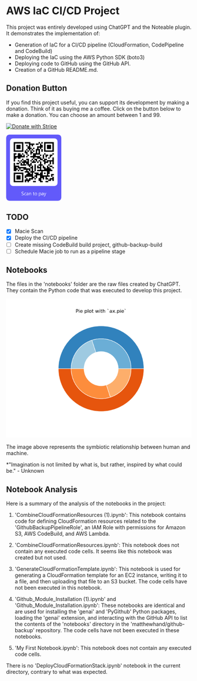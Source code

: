 
# AWS IaC CI/CD Project

This project was entirely developed using ChatGPT and the Noteable plugin. It demonstrates the implementation of:

- Generation of IaC for a CI/CD pipeline (CloudFormation, CodePipeline and CodeBuild)
- Deploying the IaC using the AWS Python SDK  (boto3)
- Deploying code to GitHub using the GitHub API.
- Creation of a GitHub README.md.

## Donation Button

If you find this project useful, you can support its development by making a donation. Think of it as buying me a coffee. Click on the button below to make a donation. You can choose an amount between 1 and 99.

[![Donate with Stripe](https://img.shields.io/badge/Donate%20with-Stripe-blue.svg)](https://buy.stripe.com/00g14peASeEd7xCcMM)

<img src="https://github.com/matthewhand/stripe-payment/raw/main/qr_00g14peASeEd7xCcMM.png" width="150" />

## TODO

- [x] Macie Scan
- [x] Deploy the CI/CD pipeline
- [ ] Create missing CodeBuild build project, github-backup-build
- [ ] Schedule Macie job to run as a pipeline stage

## Notebooks

The files in the 'notebooks' folder are the raw files created by ChatGPT. They contain the Python code that was executed to develop this project.

![Human AI Conflict](https://github.com/matthewhand/stripe-payment/raw/main/human_ai_conflict.png)

The image above represents the symbiotic relationship between human and machine.

*"Imagination is not limited by what is, but rather, inspired by what could be." - Unknown


## Notebook Analysis

Here is a summary of the analysis of the notebooks in the project:

1. 'CombineCloudFormationResources (1).ipynb': This notebook contains code for defining CloudFormation resources related to the 'GithubBackupPipelineRole', an IAM Role with permissions for Amazon S3, AWS CodeBuild, and AWS Lambda.

2. 'CombineCloudFormationResources.ipynb': This notebook does not contain any executed code cells. It seems like this notebook was created but not used.

3. 'GenerateCloudFormationTemplate.ipynb': This notebook is used for generating a CloudFormation template for an EC2 instance, writing it to a file, and then uploading that file to an S3 bucket. The code cells have not been executed in this notebook.

4. 'Github_Module_Installation (1).ipynb' and 'Github_Module_Installation.ipynb': These notebooks are identical and are used for installing the 'genai' and 'PyGithub' Python packages, loading the 'genai' extension, and interacting with the GitHub API to list the contents of the 'notebooks' directory in the 'matthewhand/github-backup' repository. The code cells have not been executed in these notebooks.

5. 'My First Notebook.ipynb': This notebook does not contain any executed code cells.

There is no 'DeployCloudFormationStack.ipynb' notebook in the current directory, contrary to what was expected.
